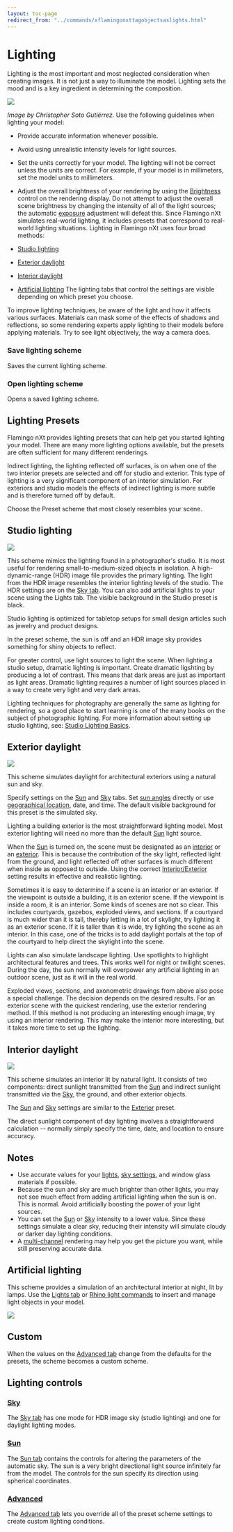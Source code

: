 ```yaml
---
layout: toc-page
redirect_from: "../commands/xflamingonxttagobjectsaslights.html"
---
```



# Lighting
 

Lighting is the most important and most neglected consideration when creating images. It is not just a way to illuminate the model. Lighting sets the mood and is a key ingredient in determining the composition.

<img src="christophersotogutierrez.png"/>


 *Image by Christopher Soto Gutiérrez.* 
Use the following guidelines when lighting your model:

 * Provide accurate information whenever possible.
 * Avoid using unrealistic intensity levels for light sources.
 * Set the units correctly for your model. The lighting will not be correct unless the units are correct. For example, if your model is in millimeters, set the model units to millimeters.
 * Adjust the overall brightness of your rendering by using the [Brightness](..\render\render-window.html#brightness) control on the rendering display. Do not attempt to adjust the overall scene brightness by changing the intensity of all of the light sources; the automatic [exposure](../render/render-window.html#brightness) adjustment will defeat this.
Since Flamingo nXt simulates real-world lighting, it includes presets that correspond to real-world lighting situations. Lighting in Flamingo nXt uses four broad methods:

 *  [Studio lighting](lighting-tab.html#studio-lighting) 
 *  [Exterior daylight](lighting-tab.html#exterior-daylight) 
 *  [Interior daylight](lighting-tab.html#interior-daylight) 
 *  [Artificial lighting](lighting-tab.html#artificial-lighting) 
The lighting tabs that control the settings are visible depending on which preset you choose.

To improve lighting techniques, be aware of the light and how it affects various surfaces. Materials can mask some of the effects of shadows and reflections, so some rendering experts apply lighting to their models before applying materials. Try to see light objectively, the way a camera does.


### Save lighting scheme
 

Saves the current lighting scheme.


### Open lighting scheme
 

Opens a saved lighting scheme.


## Lighting Presets
 

Flamingo nXt provides lighting presets that can help get you started lighting your model. There are many more lighting options available, but the presets are often sufficient for many different renderings.

Indirect lighting, the lighting reflected off surfaces, is on when one of the two interior presets are selected and off for studio and exterior. This type of lighting is a very significant component of an interior simulation. For exteriors and studio models the effects of indirect lighting is more subtle and is therefore turned off by default.

Choose the Preset scheme that most closely resembles your scene.


## Studio lighting
 

<img src="studiolighting-001.png"/>

This scheme mimics the lighting found in a photographer's studio. It is most useful for rendering small-to-medium-sized objects in isolation. A high-dynamic-range (HDR) image file provides the primary lighting. The light from the HDR image resembles the interior lighting levels of the studio. The HDR settings are on the [Sky tab](lighting-advanced-tab.html#sky). You can also add artificial lights to your scene using the Lights tab. The visible background in the Studio preset is black.

Studio lighting is optimized for tabletop setups for small design articles such as jewelry and product designs.

In the preset scheme, the sun is off and an HDR image sky provides something for shiny objects to reflect.

For greater control, use light sources to light the scene. When lighting a studio setup, dramatic lighting is important. Create dramatic ligshting by producing a lot of contrast. This means that dark areas are just as important as light areas. Dramatic lighting requires a number of light sources placed in a way to create very light and very dark areas.

Lighting techniques for photography are generally the same as lighting for rendering, so a good place to start learning is one of the many books on the subject of photographic lighting. For more information about setting up studio lighting, see: [Studio Lighting Basics](studio-lighting-basics.html).


## Exterior daylight
 

<img src="exteriorlighting-001.png"/>

This scheme simulates daylight for architectural exteriors using a natural sun and sky.

Specify settings on the [Sun](sun-and-sky-tabs.html#sun) and [Sky](sun-and-sky-tabs.html#sky) tabs. Set [sun angles](sun-and-sky-tabs.html#set-azimuth-and-altitude) directly or use [geographical location](sun-and-sky-tabs.html#set-location-on-earth), date, and time. The default visible background for this preset is the simulated sky.

Lighting a building exterior is the most straightforward lighting model. Most exterior lighting will need no more than the default [Sun](sun-and-sky-tabs.html#sun) light source.

When the [Sun](sun-and-sky-tabs.html#sun) is turned on, the scene must be designated as an [interior](lighting-advanced-tab.html#interior) or an [exterior](lighting-advanced-tab.html#exterior). This is because the contribution of the sky light, reflected light from the ground, and light reflected off other surfaces is much different when inside as opposed to outside. Using the correct [Interior/Exterior](lighting-advanced-tab.html#indirect) setting results in effective and realistic lighting.

Sometimes it is easy to determine if a scene is an interior or an exterior. If the viewpoint is outside a building, it is an exterior scene. If the viewpoint is inside a room, it is an interior. Some kinds of scenes are not so clear. This includes courtyards, gazebos, exploded views, and sections. If a courtyard is much wider than it is tall, thereby letting in a lot of skylight, try lighting it as an exterior scene. If it is taller than it is wide, try lighting the scene as an interior. In this case, one of the tricks is to add daylight portals at the top of the courtyard to help direct the skylight into the scene.

Lights can also simulate landscape lighting. Use spotlights to highlight architectural features and trees. This works well for night or twilight scenes. During the day, the sun normally will overpower any artificial lighting in an outdoor scene, just as it will in the real world.

Exploded views, sections, and axonometric drawings from above also pose a special challenge. The decision depends on the desired results. For an exterior scene with the quickest rendering, use the exterior rendering method. If this method is not producing an interesting enough image, try using an interior rendering. This may make the interior more interesting, but it takes more time to set up the lighting.


## Interior daylight
 

<img src="interiordaylightnoportals.png"/>

This scheme simulates an interior lit by natural light. It consists of two components: direct sunlight transmitted from the [Sun](sun-and-sky-tabs.html#sun) and indirect sunlight transmitted via the [Sky](sun-and-sky-tabs.html#sky), the ground, and other exterior objects.

The [Sun](sun-and-sky-tabs.html#sun) and [Sky](sun-and-sky-tabs.html#sky) settings are similar to the [Exterior](lighting-tab.html#exterior-daylight) preset.

The direct sunlight component of day lighting involves a straightforward calculation -- normally simply specify the time, date, and location to ensure accuracy.


## Notes
 

 * Use accurate values for your [lights](lights-tab.html), [sky settings](sun-and-sky-tabs.html#sky), and window glass materials if possible.
 * Because the sun and sky are much brighter than other lights, you may not see much effect from adding artificial lighting when the sun is on. This is normal. Avoid artificially boosting the power of your light sources.
 * You can set the [Sun](sun-and-sky-tabs.html#sun-intensity) or [Sky](sun-and-sky-tabs.html#sky-intensity) intensity to a lower value. Since these settings simulate a clear sky, reducing their intensity will simulate cloudy or darker day lighting conditions.
 * A [multi-channel](lights-tab.html#channel) rendering may help you get the picture you want, while still preserving accurate data.

## Artificial lighting
 

This scheme provides a simulation of an architectural interior at night, lit by lamps. Use the [Lights tab](lights-tab.html) or [Rhino light commands](lights-tab.html#rhino-light-commands) to insert and manage light objects in your model.

<img src="artificiallight-001.png"/>


## Custom
 

When the values on the [Advanced tab](lighting-advanced-tab.html) change from the defaults for the presets, the scheme becomes a custom scheme.


## Lighting controls
 


###  [Sky](sun-and-sky-tabs.html#sky) 
 

The [Sky tab](sun-and-sky-tabs.html#sky) has one mode for HDR image sky (studio lighting) and one for daylight lighting modes.


###  [Sun](sun-and-sky-tabs.html#sun) 
 

The [Sun tab](sun-and-sky-tabs.html#sun) contains the controls for altering the parameters of the automatic sky. The sun is a very bright directional light source infinitely far from the model. The controls for the sun specify its direction using spherical coordinates.


###  [Advanced](lighting-advanced-tab.html) 
 

The [Advanced tab](lighting-advanced-tab.html) lets you override all of the preset scheme settings to create custom lighting conditions.

